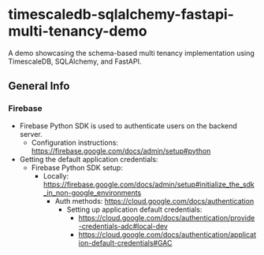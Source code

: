 # timescaledb-sqlalchemy-fastapi-multi-tenancy-demo
A demo showcasing the schema-based multi tenancy implementation using TimescaleDB, SQLAlchemy, and FastAPI.


## General Info
### Firebase
- Firebase Python SDK is used to authenticate users on the backend server.
    - Configuration instructions: https://firebase.google.com/docs/admin/setup#python
- Getting the default application credentials:
  - Firebase Python SDK setup:
    - Locally: https://firebase.google.com/docs/admin/setup#initialize_the_sdk_in_non-google_environments
      - Auth methods: https://cloud.google.com/docs/authentication
        - Setting up application default credentials:
          - https://cloud.google.com/docs/authentication/provide-credentials-adc#local-dev
          - https://cloud.google.com/docs/authentication/application-default-credentials#GAC
